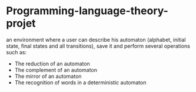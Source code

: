 # Programming-language-theory-projet
an environment where a user can describe his automaton (alphabet, initial state, final states and all transitions), save it and perform several operations such as: 
- The reduction of an automaton 
- The complement of an automaton 
- The mirror of an automaton 
- The recognition of words in a deterministic automaton
